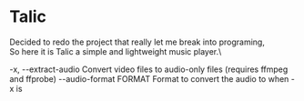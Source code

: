 # Talic

Decided to redo the project that really let me break into programing,\
So here it is Talic a simple and lightweight music player.\

-x, --extract-audio             Convert video files to audio-only files
                                (requires ffmpeg and ffprobe)
--audio-format FORMAT           Format to convert the audio to when -x is


